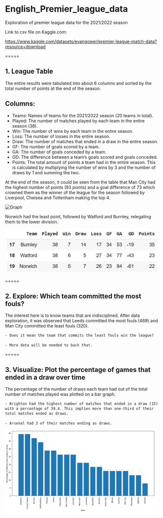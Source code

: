 # English_Premier_league_data

Exploration of premier league data for the 2021/2022 season

Link to csv file on Kaggle.com: 

https://www.kaggle.com/datasets/evangower/premier-league-match-data?resource=download

=====
## 1. League Table

The entire results were tabulated into about 6 columns and sorted by the total number of points at the end of the season.
## Columns:
   - Teams: Names of teams for the 2021/2022 season (20 teams in total).
   - Played:  The number of matches played by each team in the entire season (38).
   - Win: The number of wins by each team in the entire season.
   - Loss:  The number of losses in the entire season.
   - Draw: The number of matches that ended in a draw in the entire season.
   - GF: The number of goals scored by a team.
   - GA: The number of goals conceded by a team.
   - GD:  The difference between a team’s goals scored and goals conceded.
   - Points: The total amount of points a team had in the entire season. This is calculated by multiplying the number of wins by 3 and the number of draws by 1 and summing the two.

At the end of the season, it could be seen from the table that Man City had the highest number of points (93 points) and a goal difference of 73 which crowned them as the winner of 
the league for the season followed by Liverpool, Chelsea and Tottenham making the top 4.

![Graph](Top_4/Bar_Graph.jpg)

Norwich had the least point, followed by Watford and Burnley, relegating them to the lower division. 

![Graph](Images/Relegation.jpg)

=====

## 2. Explore: Which team committed the most fouls?
The interest here is to know teams that are indisciplined. After data exploration, it was observed that Leeds committed the most fouls (469) and Man City committed the least fouls (320). 

	- Does it mean the team that commits the least fouls win the league? 

	- More data will be needed to back that.

=====

## 3. Visualize: Plot the percentage of games that ended in a draw over time

The percentage of the number of draws each team had out of the total number of matches played was plotted on a bar graph. 

	- Brighton had the highest number of matches that ended in a draw (15) with a percentage of 39.4. This implies more than one-third of their total matches ended as draws. 

	- Arsenal had 3 of their matches ending as draws.

![Graph](Images/Bar_Graph.jpg)